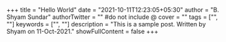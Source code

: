 +++
title = "Hello World"
date = "2021-10-11T12:23:05+05:30"
author = "B. Shyam Sundar"
authorTwitter = "" #do not include @
cover = ""
tags = ["", ""]
keywords = ["", ""]
description = "This is a sample post. Written by Shyam on 11-Oct-2021."
showFullContent = false
+++